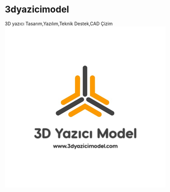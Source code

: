 # 3dyazicimodel
3D yazıcı Tasarım,Yazılım,Teknik Destek,CAD Çizim
![3dyazicimodel.com](https://github.com/darksoftinc/3dyazicimodel/blob/master/3dprintermodel.jpg)
